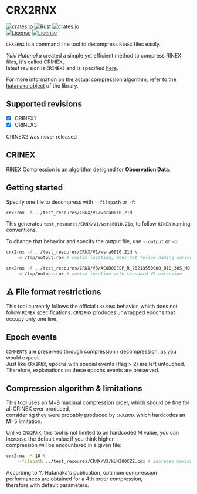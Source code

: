CRX2RNX 
=======

[![crates.io](https://img.shields.io/crates/v/crx2rnx.svg)](https://crates.io/crates/crx2rnx)
[![Rust](https://github.com/gwbres/rinex/actions/workflows/rust.yml/badge.svg)](https://github.com/gwbres/rinex/actions/workflows/rust.yml)
[![crates.io](https://img.shields.io/crates/d/crx2rnx.svg)](https://crates.io/crates/crx2rnx)   
[![License](https://img.shields.io/badge/license-Apache%202.0-blue?style=flat-square)](https://github.com/gwbres/rinex/blob/main/LICENSE-APACHE)
[![License](https://img.shields.io/badge/license-MIT-blue?style=flat-square)](https://github.com/gwbres/hatanaka/rinex/main/LICENSE-MIT) 

`CRX2RNX` is a command line tool to decompress `RINEX` files easily.  

*Yuki Hatanaka* created a simple yet efficient method to compress
RINEX files, it's called CRINEX,   
latest revision is `CRINEX3` and is specified 
[here](https://www.gsi.go.jp/ENGLISH/Bulletin55.html).

For more information on the actual compression algorithm, 
refer to the [hatanaka object](https://crates.io/crates/rinex)
of the library.

## Supported revisions

* [x] CRINEX1 
* [x] CRINEX3  

CRINEX2 was never released

## CRINEX

RINEX Compression is an algorithm designed for **Observation Data**.

## Getting started

Specify one file to decompress with `--filepath` or `-f`:

```bash
crx2rnx -f ../test_resoures/CRNX/V1/wsra0010.21d
```

This generates `test_resoures/CRNX/V1/wsra0010.21o`, 
to follow `RINEX` naming conventions.   

To change that behavior and specify the output file, use `--output` or `-o`:

```bash
crx2rnx -f ../test_resoures/CRNX/V1/wsra0010.21d \
    -o /tmp/output.rnx # custom location, does not follow naming conventions
```

```bash
crx2rnx -f ../test_resoures/CRNX/V3/ACOR00ESP_R_20213550000_01D_30S_MO.crx \
    -o /tmp/output.rnx # custom location with standard V3 extension
```

## :warning: File format restrictions

This tool currently follows the official `CRX2RNX` behavior, which does not follow
`RINEX` specifications. `CRN2RNX` produces unwrapped epochs that occupy only one line.

## Epoch events 

`COMMENTS` are preserved through compression / decompression, as you would expect.   
Just like `CRX2RNX`, epochs with special events (flag > 2) are left untouched.  
Therefore, explanations on these epochs events are preserved.

## Compression algorithm & limitations 

This tool uses an M=8 maximal compression order, which should be fine for all CRINEX ever produced,   
considering they were probably produced by `CRX2RNX` which hardcodes an M=5 limitation.   

Unlike `CRX2RNX`, this tool is not limited to an hardcoded M value, 
you can increase the default value if you think higher   
compression will be encountered in a given file: 
```bash
crx2rnx -M 10 \
    --filepath ../test_resoures/CRNX/V3/KUNZ00CZE.cnx # increase maximal compression order
```

According to Y. Hatanaka's publication, 
optimum compression performances are obtained for a 4th order compression,   
therefore with default parameters.
